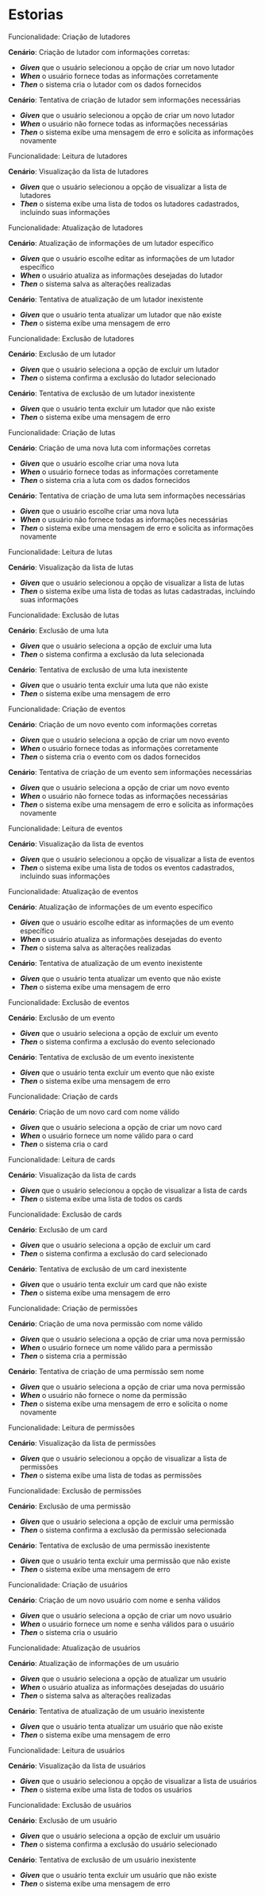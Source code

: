
# Estorias

Funcionalidade: Criação de lutadores

**Cenário**: Criação de lutador com informações corretas:
 - ***Given*** que o usuário selecionou a opção de criar um novo lutador
 - ***When*** o usuário fornece todas as informações corretamente
 - ***Then*** o sistema cria o lutador com os dados fornecidos

**Cenário**: Tentativa de criação de lutador sem informações necessárias
  - ***Given*** que o usuário selecionou a opção de criar um novo lutador
  - ***When***  o usuário não fornece todas as informações necessárias
  - ***Then*** o sistema exibe uma mensagem de erro e solicita as informações novamente

Funcionalidade: Leitura de lutadores

**Cenário**: Visualização da lista de lutadores
  - ***Given***  que o usuário selecionou a opção de visualizar a lista de lutadores
  - ***Then***  o sistema exibe uma lista de todos os lutadores cadastrados, incluindo suas informações

Funcionalidade: Atualização de lutadores

**Cenário**: Atualização de informações de um lutador específico
 - ***Given*** que o usuário escolhe editar as informações de um lutador específico
 - ***When***  o usuário atualiza as informações desejadas do lutador
 - ***Then*** o sistema salva as alterações realizadas

 **Cenário**: Tentativa de atualização de um lutador inexistente
   - ***Given*** que o usuário tenta atualizar um lutador que não existe
   - ***Then*** o sistema exibe uma mensagem de erro

Funcionalidade: Exclusão de lutadores

**Cenário**: Exclusão de um lutador
 - ***Given*** que o usuário seleciona a opção de excluir um lutador
 - ***Then*** o sistema confirma a exclusão do lutador selecionado

**Cenário**: Tentativa de exclusão de um lutador inexistente
 - ***Given*** que o usuário tenta excluir um lutador que não existe
 - ***Then*** o sistema exibe uma mensagem de erro

Funcionalidade: Criação de lutas

**Cenário**: Criação de uma nova luta com informações corretas
 - ***Given*** que o usuário escolhe criar uma nova luta
 - ***When*** o usuário fornece todas as informações corretamente
 - ***Then*** o sistema cria a luta com os dados fornecidos

**Cenário**: Tentativa de criação de uma luta sem informações necessárias
 - ***Given***  que o usuário escolhe criar uma nova luta
  - ***When*** o usuário não fornece todas as informações necessárias
  - ***Then*** o sistema exibe uma mensagem de erro e solicita as informações novamente

Funcionalidade: Leitura de lutas

 **Cenário**: Visualização da lista de lutas
  - ***Given*** que o usuário selecionou a opção de visualizar a lista de lutas
  - ***Then***  o sistema exibe uma lista de todas as lutas cadastradas, incluindo suas informações

Funcionalidade: Exclusão de lutas

 **Cenário**: Exclusão de uma luta
  - ***Given*** que o usuário seleciona a opção de excluir uma luta
  - ***Then***  o sistema confirma a exclusão da luta selecionada

 **Cenário**: Tentativa de exclusão de uma luta inexistente
   - ***Given***  que o usuário tenta excluir uma luta que não existe
   - ***Then***  o sistema exibe uma mensagem de erro

Funcionalidade: Criação de eventos

 **Cenário**: Criação de um novo evento com informações corretas
  - ***Given*** que o usuário seleciona a opção de criar um novo evento
  - ***When*** o usuário fornece todas as informações corretamente
  - ***Then*** o sistema cria o evento com os dados fornecidos

 **Cenário**: Tentativa de criação de um evento sem informações necessárias
   - ***Given*** que o usuário seleciona a opção de criar um novo evento
   - ***When*** o usuário não fornece todas as informações necessárias
   - ***Then*** o sistema exibe uma mensagem de erro e solicita as informações novamente

Funcionalidade: Leitura de eventos

**Cenário**: Visualização da lista de eventos
 - ***Given*** que o usuário selecionou a opção de visualizar a lista de eventos
 - ***Then*** o sistema exibe uma lista de todos os eventos cadastrados, incluindo suas informações

Funcionalidade: Atualização de eventos

**Cenário**: Atualização de informações de um evento específico
 - ***Given***  que o usuário escolhe editar as informações de um evento específico
 - ***When*** o usuário atualiza as informações desejadas do evento
 - ***Then*** o sistema salva as alterações realizadas

**Cenário**: Tentativa de atualização de um evento inexistente
 - ***Given*** que o usuário tenta atualizar um evento que não existe
 - ***Then*** o sistema exibe uma mensagem de erro

Funcionalidade: Exclusão de eventos

**Cenário**: Exclusão de um evento
  - ***Given*** que o usuário seleciona a opção de excluir um evento
  - ***Then*** o sistema confirma a exclusão do evento selecionado

**Cenário**: Tentativa de exclusão de um evento inexistente
   - ***Given*** que o usuário tenta excluir um evento que não existe
   - ***Then*** o sistema exibe uma mensagem de erro

Funcionalidade: Criação de cards

**Cenário**: Criação de um novo card com nome válido
  - ***Given*** que o usuário seleciona a opção de criar um novo card
  - ***When***  o usuário fornece um nome válido para o card
  - ***Then*** o sistema cria o card

Funcionalidade: Leitura de cards

 **Cenário**: Visualização da lista de cards
   - ***Given*** que o usuário selecionou a opção de visualizar a lista de cards
   - ***Then*** o sistema exibe uma lista de todos os cards

Funcionalidade: Exclusão de cards

**Cenário**: Exclusão de um card
  - ***Given***  que o usuário seleciona a opção de excluir um card
  - ***Then***  o sistema confirma a exclusão do card selecionado

**Cenário**: Tentativa de exclusão de um card inexistente
  - ***Given*** que o usuário tenta excluir um card que não existe
  - ***Then***  o sistema exibe uma mensagem de erro

Funcionalidade: Criação de permissões

**Cenário**: Criação de uma nova permissão com nome válido
  - ***Given*** que o usuário seleciona a opção de criar uma nova permissão
  - ***When*** o usuário fornece um nome válido para a permissão
  - ***Then*** o sistema cria a permissão

**Cenário**: Tentativa de criação de uma permissão sem nome
  - ***Given*** que o usuário seleciona a opção de criar uma nova permissão
  - ***When*** o usuário não fornece o nome da permissão
  - ***Then*** o sistema exibe uma mensagem de erro e solicita o nome novamente

Funcionalidade: Leitura de permissões

**Cenário**: Visualização da lista de permissões
  - ***Given***  que o usuário selecionou a opção de visualizar a lista de permissões
  - ***Then*** o sistema exibe uma lista de todas as permissões

Funcionalidade: Exclusão de permissões

**Cenário**: Exclusão de uma permissão
  - ***Given*** que o usuário seleciona a opção de excluir uma permissão
  - ***Then*** o sistema confirma a exclusão da permissão selecionada

**Cenário**: Tentativa de exclusão de uma permissão inexistente
  - ***Given*** que o usuário tenta excluir uma permissão que não existe
  - ***Then*** o sistema exibe uma mensagem de erro

Funcionalidade: Criação de usuários

**Cenário**: Criação de um novo usuário com nome e senha válidos
  - ***Given*** que o usuário seleciona a opção de criar um novo usuário
  - ***When*** o usuário fornece um nome e senha válidos para o usuário
  - ***Then***  o sistema cria o usuário

Funcionalidade: Atualização de usuários

**Cenário**: Atualização de informações de um usuário
  - ***Given*** que o usuário seleciona a opção de atualizar um usuário
  - ***When*** o usuário atualiza as informações desejadas do usuário
  - ***Then***  o sistema salva as alterações realizadas

**Cenário**: Tentativa de atualização de um usuário inexistente
 - ***Given***  que o usuário tenta atualizar um usuário que não existe
 - ***Then*** o sistema exibe uma mensagem de erro

Funcionalidade: Leitura de usuários

**Cenário**: Visualização da lista de usuários
 - ***Given*** que o usuário selecionou a opção de visualizar a lista de usuários
 - ***Then*** o sistema exibe uma lista de todos os usuários

Funcionalidade: Exclusão de usuários

**Cenário**: Exclusão de um usuário
 - ***Given*** que o usuário seleciona a opção de excluir um usuário
 - ***Then*** o sistema confirma a exclusão do usuário selecionado

**Cenário**: Tentativa de exclusão de um usuário inexistente
- ***Given*** que o usuário tenta excluir um usuário que não existe
- ***Then*** o sistema exibe uma mensagem de erro

